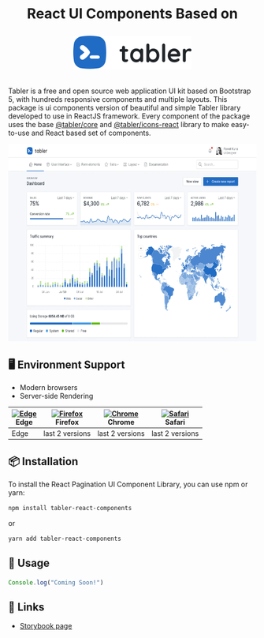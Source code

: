 <h1 align="center">
React UI Components Based on
<p align="center"><a href="https://tabler.io/"><img src="logo-tabler.2def1607.svg" alt="Tabler" /></a></p>
</h1>

Tabler is a free and open source web application UI kit based on Bootstrap 5, with hundreds responsive components and multiple layouts.
This package is ui components version of beautiful and simple Tabler library developed to use in ReactJS framework. Every component of the package uses the base [@tabler/core](https://www.npmjs.com/package/@tabler/core) and [@tabler/icons-react](https://www.npmjs.com/package/@tabler/icons-react) library to make easy-to-use and React based set of components.

<img src="preview.webp" width="auto" height="400" />

## 🖥 Environment Support

- Modern browsers
- Server-side Rendering

| [<img src="https://raw.githubusercontent.com/alrra/browser-logos/master/src/edge/edge_48x48.png" alt="Edge" width="24px" height="24px" />](http://godban.github.io/browsers-support-badges/)<br>Edge | [<img src="https://raw.githubusercontent.com/alrra/browser-logos/master/src/firefox/firefox_48x48.png" alt="Firefox" width="24px" height="24px" />](http://godban.github.io/browsers-support-badges/)<br>Firefox | [<img src="https://raw.githubusercontent.com/alrra/browser-logos/master/src/chrome/chrome_48x48.png" alt="Chrome" width="24px" height="24px" />](http://godban.github.io/browsers-support-badges/)<br>Chrome | [<img src="https://raw.githubusercontent.com/alrra/browser-logos/master/src/safari/safari_48x48.png" alt="Safari" width="24px" height="24px" />](http://godban.github.io/browsers-support-badges/)<br>Safari |
| --- | --- | --- | --- |
| Edge | last 2 versions | last 2 versions | last 2 versions |

## 📦 Installation

To install the React Pagination UI Component Library, you can use npm or yarn:

```bash
npm install tabler-react-components
```

or

```bash
yarn add tabler-react-components
```

## 🔨 Usage

```jsx
Console.log("Coming Soon!")
```

## 🔗 Links

- [Storybook page](https://63ed4f4ac6361e5b507cf5a5-xrcjjfcakx.chromatic.com/)